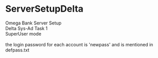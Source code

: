 # ServerSetupDelta

Omega Bank Server Setup  
Delta Sys-Ad Task 1  
SuperUser mode  
<br />
the login password for each account is 'newpass' and is mentioned in defpass.txt

